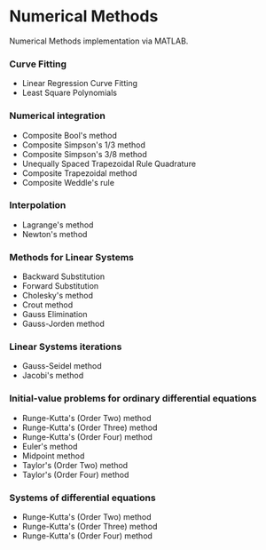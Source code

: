 # Numerical Methods

Numerical Methods implementation via MATLAB.

### Curve Fitting
- Linear Regression Curve Fitting
- Least Square Polynomials 

### Numerical integration

- Composite Bool's method
- Composite Simpson's 1/3 method
- Composite Simpson's 3/8 method
- Unequally Spaced Trapezoidal Rule Quadrature
- Composite Trapezoidal method
- Composite Weddle's rule

### Interpolation

- Lagrange's method
- Newton's method

### Methods for Linear Systems

- Backward Substitution
- Forward Substitution
- Cholesky's method
- Crout method
- Gauss Elimination
- Gauss-Jorden method 

### Linear Systems iterations

- Gauss-Seidel method
- Jacobi's method

### Initial-value problems for ordinary differential equations

- Runge-Kutta's (Order Two) method
- Runge-Kutta's (Order Three) method
- Runge-Kutta's (Order Four) method
- Euler's method
- Midpoint method
- Taylor's (Order Two) method
- Taylor's (Order Four) method

### Systems of differential equations

- Runge-Kutta's (Order Two) method
- Runge-Kutta's (Order Three) method
- Runge-Kutta's (Order Four) method
